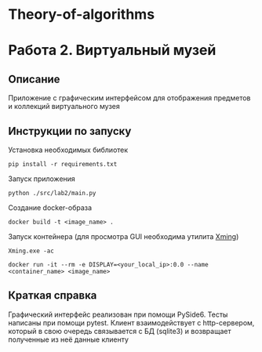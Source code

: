 # Theory-of-algorithms
# Работа 2. Виртуальный музей

## Описание
Приложение с графическим интерфейсом для отображения предметов и коллекций виртуального музея

## Инструкции по запуску
Установка необходимых библиотек
```
pip install -r requirements.txt
```
Запуск приложения
```
python ./src/lab2/main.py
```

Создание docker-образа
```
docker build -t <image_name> .
```
Запуск контейнера (для просмотра GUI необходима утилита [Xming](https://sourceforge.net/projects/xming/))
```
Xming.exe -ac
```

```
docker run -it --rm -e DISPLAY=<your_local_ip>:0.0 --name <container_name> <image_name>
```

## Краткая справка

Графический интерфейс реализован при помощи PySide6. Тесты написаны при помощи pytest. 
Клиент взаимодействует с http-сервером, который в свою очередь связывается с БД (sqlite3) и возвращает полученные из неё данные клиенту